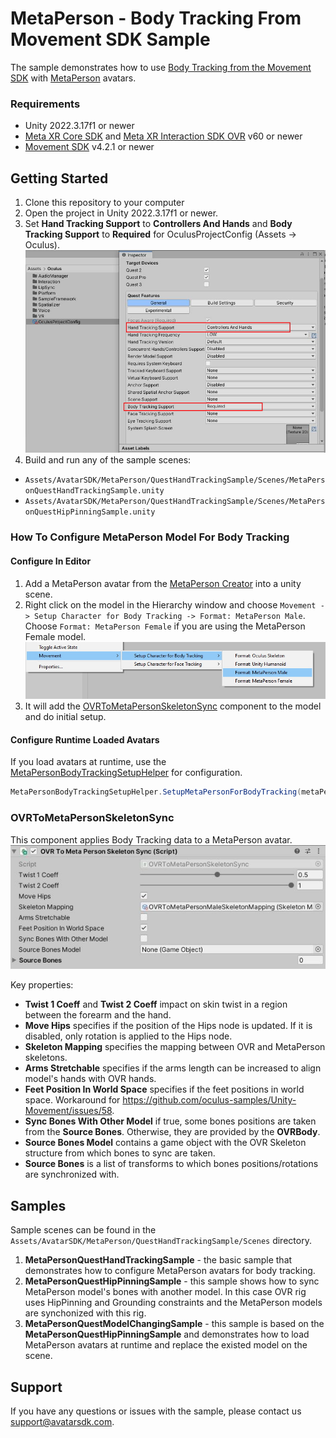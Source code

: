 # MetaPerson - Body Tracking From Movement SDK Sample
The sample demonstrates how to use [Body Tracking from the Movement SDK](https://developer.oculus.com/documentation/unity/move-body-tracking/) with [MetaPerson](https://metaperson.avatarsdk.com/) avatars.

### Requirements
- Unity 2022.3.17f1 or newer
- [Meta XR Core SDK](https://assetstore.unity.com/packages/tools/integration/meta-xr-core-sdk-269169) and [Meta XR Interaction SDK OVR](https://assetstore.unity.com/packages/tools/integration/meta-xr-interaction-sdk-ovr-integration-265014) v60 or newer
- [Movement SDK](https://github.com/oculus-samples/Unity-Movement) v4.2.1 or newer

## Getting Started
1. Clone this repository to your computer
2. Open the project in Unity 2022.3.17f1 or newer.
3. Set **Hand Tracking Support** to **Controllers And Hands** and **Body Tracking Support** to **Required** for OculusProjectConfig (Assets -> Oculus).
![Project Config](./Documentation/Images/enable_body_tracking.JPG "Project Config")
4. Build and run any of the sample scenes: 
- `Assets/AvatarSDK/MetaPerson/QuestHandTrackingSample/Scenes/MetaPersonQuestHandTrackingSample.unity`
- `Assets/AvatarSDK/MetaPerson/QuestHandTrackingSample/Scenes/MetaPersonQuestHipPinningSample.unity`

### How To Configure MetaPerson Model For Body Tracking
#### Configure In Editor
1. Add a MetaPerson avatar from the [MetaPerson Creator](https://metaperson.avatarsdk.com/) into a unity scene.
2. Right click on the model in the Hierarchy window and choose `Movement -> Setup Character for Body Tracking -> Format: MetaPerson Male`. Choose `Format: MetaPerson Female` if you are using the MetaPerson Female model.
![Configure MetaPerson Model](./Documentation/Images/setup_model_for_body_tracking.jpg "Configure MetaPerson Model")
3. It will add the [OVRToMetaPersonSkeletonSync](./Assets/AvatarSDK/MetaPerson/QuestHandTrackingSample/Scripts/OVRToMetaPersonSkeletonSync.cs) component to the model and do initial setup.
#### Configure Runtime Loaded Avatars 
If you load avatars at runtime, use the [MetaPersonBodyTrackingSetupHelper](./Assets/AvatarSDK/MetaPerson/QuestHandTrackingSample/Scripts/MetaPersonBodyTrackingSetupHelper.cs) for configuration.
```c#
MetaPersonBodyTrackingSetupHelper.SetupMetaPersonForBodyTracking(metaPersonMaleAvatar, MetaPersonSkeletonType.Male);
```

### OVRToMetaPersonSkeletonSync
This component applies Body Tracking data to a MetaPerson avatar. 
![OVRToMetaPersonSkeletonSync](./Documentation/Images/OVRToMetaPersonSkeletonSync.JPG "OVRToMetaPersonSkeletonSync")

Key properties:
- **Twist 1 Coeff** and **Twist 2 Coeff** impact on skin twist in a region between the forearm and the hand.
- **Move Hips** specifies if the position of the Hips node is updated. If it is disabled, only rotation is applied to the Hips node.
- **Skeleton Mapping** specifies the mapping between OVR and MetaPerson skeletons.
- **Arms Stretchable** specifies if the arms length can be increased to align model's hands with OVR hands.
- **Feet Position In World Space** specifies if the feet positions in world space. Workaround for https://github.com/oculus-samples/Unity-Movement/issues/58.
- **Sync Bones With Other Model** if true, some bones positions are taken from the **Source Bones**. Otherwise, they are provided by the **OVRBody**.
- **Source Bones Model** contains a game object with the OVR Skeleton structure from which bones to sync are taken.
- **Source Bones** is a list of transforms to which bones positions/rotations are synchronized with.

## Samples
Sample scenes can be found in the `Assets/AvatarSDK/MetaPerson/QuestHandTrackingSample/Scenes` directory.
1. **MetaPersonQuestHandTrackingSample** - the basic sample that demonstrates how to configure MetaPerson avatars for body tracking.
2. **MetaPersonQuestHipPinningSample** - this sample shows how to sync MetaPerson model's bones with another model. In this case OVR rig uses HipPinning and Grounding constraints and the MetaPerson models are synchonized with this rig.
3. **MetaPersonQuestModelChangingSample** - this sample is based on the **MetaPersonQuestHipPinningSample** and demonstrates how to load MetaPerson avatars at runtime and replace the existed model on the scene.

## Support
If you have any questions or issues with the sample, please contact us <support@avatarsdk.com>.
